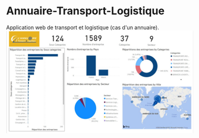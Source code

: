 # Annuaire-Transport-Logistique
Application web de transport et logistique (cas d'un annuaire).
![Screenshot](pic.jpg)
